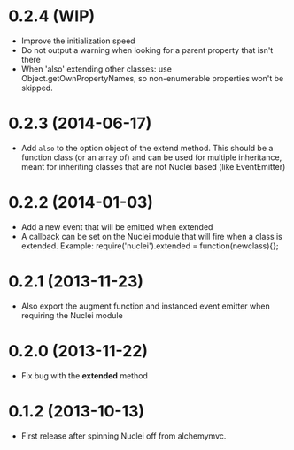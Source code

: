 # 0.2.4 (WIP)

* Improve the initialization speed
* Do not output a warning when looking for a parent property that isn't there
* When 'also' extending other classes: use Object.getOwnPropertyNames,
  so non-enumerable properties won't be skipped.

# 0.2.3 (2014-06-17)

* Add `also` to the option object of the extend method. This should be a 
  function class (or an array of) and can be used for multiple inheritance,
  meant for inheriting classes that are not Nuclei based (like EventEmitter)


# 0.2.2 (2014-01-03)

* Add a new event that will be emitted when extended
* A callback can be set on the Nuclei module that will fire when a class is
  extended. Example: require('nuclei').extended = function(newclass){};


# 0.2.1 (2013-11-23)

* Also export the augment function and instanced event emitter when requiring
  the Nuclei module


# 0.2.0 (2013-11-22)

* Fix bug with the __extended__ method


# 0.1.2 (2013-10-13)

* First release after spinning Nuclei off from alchemymvc.